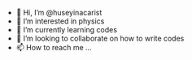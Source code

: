 - 👋 Hi, I’m @huseyinacarist
- 👀 I’m interested in physics
- 🌱 I’m currently learning codes
- 💞️ I’m looking to collaborate on how to write codes
- 📫 How to reach me ...

<!---
huseyinacarist/huseyinacarist is a ✨ special ✨ repository because its `README.md` (this file) appears on your GitHub profile.
You can click the Preview link to take a look at your changes.
--->
